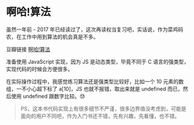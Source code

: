 # 啊哈!算法  

虽然一年前 - 2017 年已经读过了，这次再读权当复习吧，实话说，作为菜鸡码农，在工作中用到算法的机会真是不多。     

豆瓣链接 [啊哈!算法](https://book.douban.com/subject/25894685/)   

准备使用 JavaScript 实现，因为 JS 是动态类型，毕竟不同于 C 语言的强类型，实现代码的时候会方便很多。

在实际操作过程中，我感觉练习算法还是强类型比较好，比如一个 10 元素的数组，一不小心超下标了 a[10]，JS 也就不报错，取出来就是 undefined 而已，然后使用 undefined 跟数字比较。😓  


> PS，这本书代码实现上有很多细节不严谨，很多边界值没考虑到，可能是面向的用户不同吧，作为入门书还不错，先有兴趣，先看懂，也不错。  
